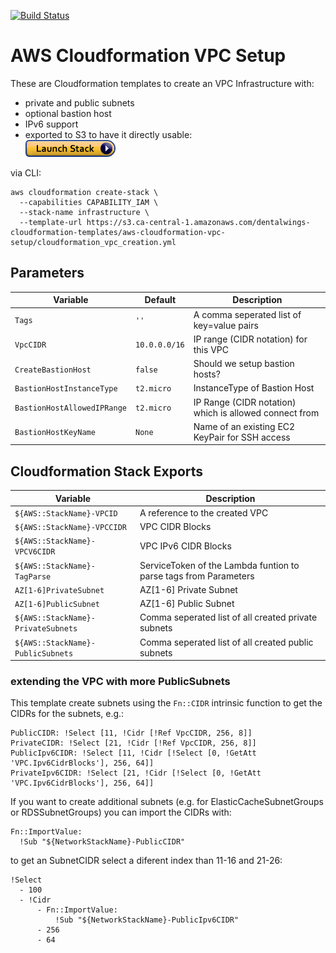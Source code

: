 [![Build Status](https://travis-ci.com/dentalwings/aws-cloudformation-vpc-setup.svg?branch=master)](https://travis-ci.com/dentalwings/aws-cloudformation-vpc-setup)

# AWS Cloudformation VPC Setup

These are Cloudformation templates to create an VPC Infrastructure with:
* private and public subnets
* optional bastion host
* IPv6 support
* exported to S3 to have it directly usable:<br/>[![Launch Stack](assets/launch-stack.png)](https://console.aws.amazon.com/cloudformation/home#/stacks/new?stackName=infrastructure&templateURL=https%3A%2F%2Fs3.ca-central-1.amazonaws.com%2Fdentalwings-cloudformation-templates%2Faws-cloudformation-vpc-setup%2Fcloudformation_vpc_creation.yml)

via CLI:

    aws cloudformation create-stack \
      --capabilities CAPABILITY_IAM \
      --stack-name infrastructure \
      --template-url https://s3.ca-central-1.amazonaws.com/dentalwings-cloudformation-templates/aws-cloudformation-vpc-setup/cloudformation_vpc_creation.yml

## Parameters

| Variable | Default | Description |
| --- |  --- | --- |
| `Tags` |  `''` | A comma seperated list of key=value pairs |
| `VpcCIDR` | `10.0.0.0/16` | IP range (CIDR notation) for this VPC |
| `CreateBastionHost` | `false` | Should we setup bastion hosts? |
| `BastionHostInstanceType` | `t2.micro` | InstanceType of Bastion Host |
| `BastionHostAllowedIPRange` | `t2.micro` | IP Range (CIDR notation) which is allowed connect from |
| `BastionHostKeyName` | `None` | Name of an existing EC2 KeyPair for SSH access |

## Cloudformation Stack Exports

| Variable | Description |
| --- | --- |
| `${AWS::StackName}-VPCID` | A reference to the created VPC |
| `${AWS::StackName}-VPCCIDR` | VPC CIDR Blocks |
| `${AWS::StackName}-VPCV6CIDR` | VPC IPv6 CIDR Blocks |
| `${AWS::StackName}-TagParse` | ServiceToken of the Lambda funtion to parse tags from Parameters |
| `AZ[1-6]PrivateSubnet` | AZ[1-6] Private Subnet |
| `AZ[1-6]PublicSubnet` | AZ[1-6] Public Subnet |
| `${AWS::StackName}-PrivateSubnets` | Comma seperated list of all created private subnets |
| `${AWS::StackName}-PublicSubnets` | Comma seperated list of all created public subnets |

### extending the VPC with more PublicSubnets

This template create subnets using the `Fn::CIDR` intrinsic function to get the CIDRs for the subnets, e.g.:

    PublicCIDR: !Select [11, !Cidr [!Ref VpcCIDR, 256, 8]]
    PrivateCIDR: !Select [21, !Cidr [!Ref VpcCIDR, 256, 8]]
    PublicIpv6CIDR: !Select [11, !Cidr [!Select [0, !GetAtt 'VPC.Ipv6CidrBlocks'], 256, 64]]
    PrivateIpv6CIDR: !Select [21, !Cidr [!Select [0, !GetAtt 'VPC.Ipv6CidrBlocks'], 256, 64]]

If you want to create additional subnets (e.g. for ElasticCacheSubnetGroups or RDSSubnetGroups) you can import the CIDRs with:

    Fn::ImportValue:
      !Sub "${NetworkStackName}-PublicCIDR"

to get an SubnetCIDR select a diferent index than 11-16 and 21-26:

    !Select
      - 100
      - !Cidr
          - Fn::ImportValue:
              !Sub "${NetworkStackName}-PublicIpv6CIDR"
          - 256
          - 64
